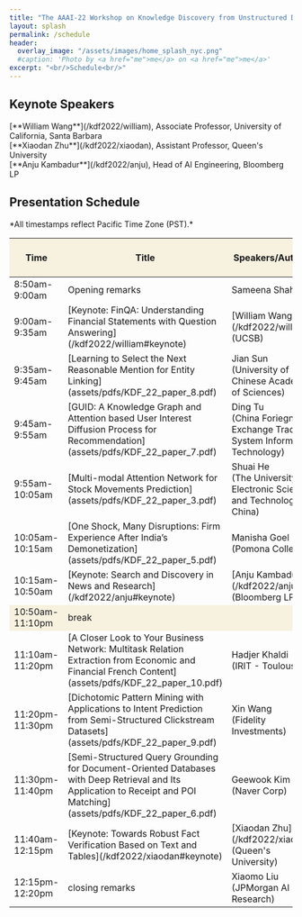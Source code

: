 ```yaml
---
title: "The AAAI-22 Workshop on Knowledge Discovery from Unstructured Data in Financial Services"
layout: splash
permalink: /schedule
header:
  overlay_image: "/assets/images/home_splash_nyc.png"
  #caption: 'Photo by <a href="me">me</a> on <a href="me">me</a>'
excerpt: "<br/>Schedule<br/>"
---
```




<h2>Keynote Speakers</h2>
[**William Wang**](/kdf2022/william), Associate Professor, University of California, Santa Barbara<br>
[**Xiaodan Zhu**](/kdf2022/xiaodan), Assistant Professor, Queen's University<br>
[**Anju Kambadur**](/kdf2022/anju), Head of AI Engineering, Bloomberg LP<br>

<h2>Presentation Schedule</h2>
*All timestamps reflect Pacific Time Zone (PST).*
<center>
<table>
	<colgroup>
    	<col width="15%">
    	<col width="60%">
    	<col width="15%">
        <col width="10%">
	</colgroup>
<thead>
	<tr bgcolor="#f7f1df">
        <th markdown="span">Time</th>
        <th markdown="span">Title</th>
        <th markdown="span">Speakers/Authors</th>
        <th markdown="span">Link to Video</th>
    </tr>
</thead>
<tbody>
    <tr>
        <td markdown="span">8:50am-9:00am</td>
        <td markdown="span">Opening remarks</td>
        <td markdown="span">Sameena Shah</td>
        <td markdown="span">&nbsp;</td>
    </tr>
    <tr>
        <td markdown="span">9:00am-9:35am</td>
        <td markdown="span">[Keynote: FinQA: Understanding Financial Statements with Question Answering](/kdf2022/william#keynote)</td>
        <td markdown="span">[William Wang](/kdf2022/william)<br/>(UCSB)</td>
        <td markdown="span"></td>
    </tr> 
    <tr>
        <td markdown="span">9:35am-9:45am</td>
        <td markdown="span">[Learning to Select the Next Reasonable Mention for Entity Linking](assets/pdfs/KDF_22_paper_8.pdf)</td>
        <td markdown="span">Jian Sun<br/>(University of Chinese Academy of Sciences)</td>
        <td markdown="span"></td>
    </tr>   
    <tr>
        <td markdown="span">9:45am-9:55am</td>
        <td markdown="span">[GUID: A Knowledge Graph and Attention based User Interest Diffusion Process for Recommendation](assets/pdfs/KDF_22_paper_7.pdf)</td>
        <td markdown="span">Ding Tu<br/>(China Foriegn Exchange Trading System Information Technology)</td>
        <td markdown="span">&nbsp;</td>
    </tr> 
    <tr>
        <td markdown="span">9:55am-10:05am</td>
        <td markdown="span">[Multi-modal Attention Network for Stock Movements Prediction](assets/pdfs/KDF_22_paper_3.pdf)</td>
        <td markdown="span">Shuai He<br/>(The University of Electronic Science and Technology of China)</td>
        <td markdown="span"></td>
    </tr> 
    <tr >
        <td markdown="span">10:05am-10:15am</td>
        <td markdown="span">[One Shock, Many Disruptions: Firm Experience After India’s Demonetization](assets/pdfs/KDF_22_paper_5.pdf)</td>
        <td markdown="span">Manisha Goel<br/>(Pomona College)</td>
        <td markdown="span">&nbsp;</td>
    </tr> 
    <tr>
        <td markdown="span">10:15am-10:50am</td>
        <td markdown="span">[Keynote: Search and Discovery in News and Research](/kdf2022/anju#keynote)</td>
        <td markdown="span">[Anju Kambadur](/kdf2022/anju)<br/>(Bloomberg LP)</td>
        <td markdown="span">&nbsp;</td>
    </tr> 
    <tr bgcolor="#f7f1df">
        <td markdown="span">10:50am-11:10pm</td>
        <td markdown="span">break</td>
        <td markdown="span"></td>
        <td markdown="span">&nbsp;</td>
    </tr>
    <tr>
        <td markdown="span">11:10am-11:20pm</td>
        <td markdown="span">[A Closer Look to Your Business Network: Multitask Relation Extraction from Economic and Financial French Content](assets/pdfs/KDF_22_paper_10.pdf)</td>
        <td markdown="span">Hadjer Khaldi<br/>(IRIT - Toulouse)</td>
        <td markdown="span">&nbsp;</td>
    </tr>
    <tr>
        <td markdown="span">11:20pm-11:30pm</td>
        <td markdown="span">[Dichotomic Pattern Mining with Applications to Intent Prediction from Semi-Structured Clickstream Datasets](assets/pdfs/KDF_22_paper_9.pdf)</td>
        <td markdown="span">Xin Wang<br/>(Fidelity Investments)</td>
        <td markdown="span">&nbsp;</td>
    </tr>
    <tr>
        <td markdown="span">11:30pm-11:40pm</td>
        <td markdown="span">[Semi-Structured Query Grounding for Document-Oriented Databases with Deep Retrieval and Its Application to Receipt and POI Matching](assets/pdfs/KDF_22_paper_6.pdf)</td>
        <td markdown="span">Geewook Kim<br/>(Naver Corp)</td>
        <td markdown="span"></td>
    </tr>
    <tr>
        <td markdown="span">11:40am-12:15pm</td>
                <td markdown="span">[Keynote: Towards Robust Fact Verification Based on Text and Tables](/kdf2022/xiaodan#keynote)</td>
        <td markdown="span">[Xiaodan Zhu](/kdf2022/xiaodan)<br/>(Queen's University)</td>
        <td markdown="span"></td>
    </tr>  
    <tr>
        <td markdown="span">12:15pm-12:20pm</td>
        <td markdown="span">closing remarks</td>
        <td markdown="span">Xiaomo Liu<br/>(JPMorgan AI Research)</td>
        <td markdown="span">&nbsp;</td>
    </tr>
</tbody>
</table>
</center>



